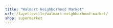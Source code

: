```yaml
---
title: "Walmart Neighborhood Market"
url: /fayetteville/walmart-neighborhood-market/
shop: supermarket
---
```

